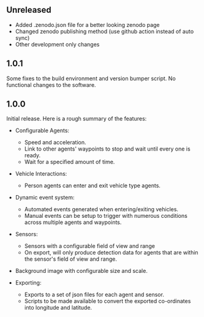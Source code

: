 ## Unreleased

- Added .zenodo.json file for a better looking zenodo page
- Changed zenodo publishing method (use github action instead of auto sync)
- Other development only changes

## 1.0.1

Some fixes to the build environment and version bumper script. No functional changes to the software.

## 1.0.0

Initial release. Here is a rough summary of the features:

- Configurable Agents:
  - Speed and acceleration.
  - Link to other agents' waypoints to stop and wait until every one is ready.
  - Wait for a specified amount of time.

- Vehicle Interactions:
  - Person agents can enter and exit vehicle type agents.

- Dynamic event system:
  - Automated events generated when entering/exiting vehicles.
  - Manual events can be setup to trigger with numerous conditions across multiple agents and waypoints.

- Sensors:
  - Sensors with a configurable field of view and range
  - On export, will only produce detection data for agents that are within the sensor's field of view and range.

- Background image with configurable size and scale.

- Exporting:
  - Exports to a set of json files for each agent and sensor.
  - Scripts to be made available to convert the exported co-ordinates into longitude and latitude.
